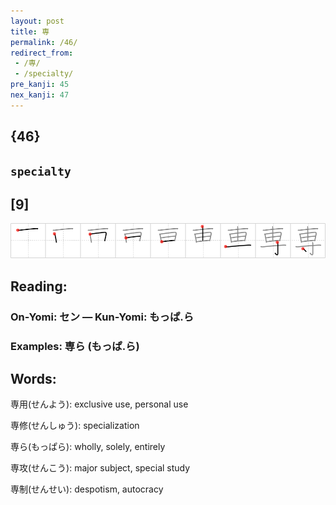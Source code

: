 ```yaml
---
layout: post
title: 専
permalink: /46/
redirect_from:
 - /専/
 - /specialty/
pre_kanji: 45
nex_kanji: 47
---
```


## {46}

## `specialty`

## [9]

<div class="stroke"><img src="../images/E5B082.png" /></div>

## Reading:

### On-Yomi: セン &mdash; Kun-Yomi: もっぱ.ら

### Examples: 専ら (もっぱ.ら)

## Words:

専用(せんよう): exclusive use, personal use

専修(せんしゅう): specialization

専ら(もっぱら): wholly, solely, entirely

専攻(せんこう): major subject, special study

専制(せんせい): despotism, autocracy

